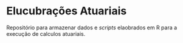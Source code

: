 # Elucubrações Atuariais

Repositório para armazenar dados e _scripts_ elaobrados em R para a execução de calculos atuariais.
